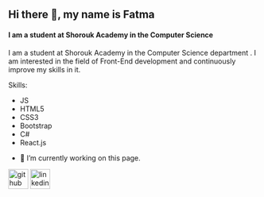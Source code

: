 

## Hi there 👋, my name is Fatma
#### I am a student at Shorouk Academy in the Computer Science
I am a student at Shorouk Academy in the Computer Science department . I am interested in the field of Front-End development and continuously improve my skills in it.

Skills: 
* JS
* HTML5 
* CSS3 
* Bootstrap 
* C#
* React.js
  
- 🔭 I’m currently working on this page. 

[<img src='https://cdn.jsdelivr.net/npm/simple-icons@3.0.1/icons/github.svg' alt='github' height='40'>](https://github.com/fatmahassan177)  [<img src='https://cdn.jsdelivr.net/npm/simple-icons@3.0.1/icons/linkedin.svg' alt='linkedin' height='40'>](https://www.linkedin.com/in/fatma-hassan-57591331b?lipi=urn%3Ali%3Apage%3Ad_flagship3_profile_view_base_contact_details%3BDguweb%2BLTP2Vdyd5%2BdvhaA%3D%3D/)  





